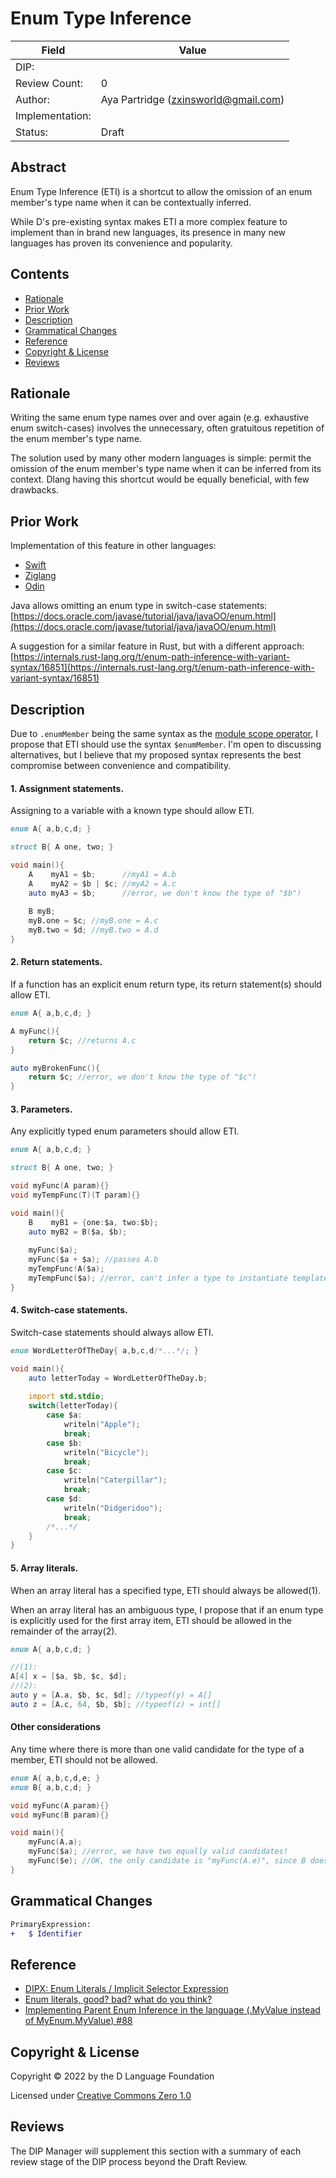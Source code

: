 # Enum Type Inference

| Field           | Value                                                           |
|-----------------|-----------------------------------------------------------------|
| DIP:            |                                                                 |
| Review Count:   | 0                                                               |
| Author:         | Aya Partridge (zxinsworld@gmail.com)                            |
| Implementation: |                                                                 |
| Status:         | Draft                                                           |

## Abstract

Enum Type Inference (ETI) is a shortcut to allow the omission of an enum member's
type name when it can be contextually inferred.

While D's pre-existing syntax makes ETI a more complex feature to implement than in brand
new languages, its presence in many new languages has proven its convenience and popularity.

## Contents
* [Rationale](#rationale)
* [Prior Work](#prior-work)
* [Description](#description)
* [Grammatical Changes](#grammatical-changes)
* [Reference](#reference)
* [Copyright & License](#copyright--license)
* [Reviews](#reviews)

## Rationale
Writing the same enum type names over and over again (e.g. exhaustive enum switch-cases)
involves the unnecessary, often gratuitous repetition of the enum member's type name.

The solution used by many other modern languages is simple: permit the omission
of the enum member's type name when it can be inferred from its context.
Dlang having this shortcut would be equally beneficial, with few drawbacks.

## Prior Work
Implementation of this feature in other languages:
- [Swift](https://docs.swift.org/swift-book/LanguageGuide/Enumerations.html)
- [Ziglang](https://ziglang.org/documentation/master/#Enum-Literals)
- [Odin](https://odin-lang.org/docs/overview/#implicit-selector-expression)

Java allows omitting an enum type in switch-case statements: [https://docs.oracle.com/javase/tutorial/java/javaOO/enum.html](https://docs.oracle.com/javase/tutorial/java/javaOO/enum.html)

A suggestion for a similar feature in Rust, but with a different approach: [https://internals.rust-lang.org/t/enum-path-inference-with-variant-syntax/16851](https://internals.rust-lang.org/t/enum-path-inference-with-variant-syntax/16851)

## Description
Due to `.enumMember` being the same syntax as the [module scope operator](https://dlang.org/spec/module.html#module_scope_operators),
I propose that ETI should use the syntax `$enumMember`. I'm open to discussing alternatives,
but I believe that my proposed syntax represents the best compromise between convenience and compatibility.

#### 1. Assignment statements.
Assigning to a variable with a known type should allow ETI.
```d
enum A{ a,b,c,d; }

struct B{ A one, two; }

void main(){
    A    myA1 = $b;      //myA1 = A.b
    A    myA2 = $b | $c; //myA2 = A.c
    auto myA3 = $b;      //error, we don't know the type of "$b"!
    
    B myB;
    myB.one = $c; //myB.one = A.c
    myB.two = $d; //myB.two = A.d
}
```

#### 2. Return statements.
If a function has an explicit enum return type, its return statement(s)
should allow ETI.
```d
enum A{ a,b,c,d; }

A myFunc(){
    return $c; //returns A.c
}

auto myBrokenFunc(){
    return $c; //error, we don't know the type of "$c"!
}
```

#### 3. Parameters.
Any explicitly typed enum parameters should allow ETI.
```d
enum A{ a,b,c,d; }

struct B{ A one, two; }

void myFunc(A param){}
void myTempFunc(T)(T param){}

void main(){
    B    myB1 = {one:$a, two:$b};
    auto myB2 = B($a, $b);
    
    myFunc($a);
    myFunc($a + $a); //passes A.b
    myTempFunc!A($a);
    myTempFunc($a); //error, can't infer a type to instantiate template with from "$a"
}
```

#### 4. Switch-case statements.
Switch-case statements should always allow ETI.
```d
enum WordLetterOfTheDay{ a,b,c,d/*...*/; }

void main(){
    auto letterToday = WordLetterOfTheDay.b;
    
    import std.stdio;
    switch(letterToday){
        case $a:
            writeln("Apple");
            break;
        case $b:
            writeln("Bicycle");
            break;
        case $c:
            writeln("Caterpillar");
            break;
        case $d:
            writeln("Didgeridoo");
            break;
        /*...*/
    }
}
```

#### 5. Array literals.
When an array literal has a specified type, ETI should always be allowed(1).

When an array literal has an ambiguous type, I propose that if an enum type is explicitly
used for the first array item, ETI should be allowed in the remainder of the array(2).
```d
enum A{ a,b,c,d; }

//(1):
A[4] x = [$a, $b, $c, $d];
//(2):
auto y = [A.a, $b, $c, $d]; //typeof(y) = A[]
auto z = [A.c, 64, $b, $b]; //typeof(z) = int[]
```

#### Other considerations
Any time where there is more than one valid candidate for the type of a member, ETI should not be allowed.
```d
enum A{ a,b,c,d,e; }
enum B{ a,b,c,d; }

void myFunc(A param){}
void myFunc(B param){}

void main(){
    myFunc(A.a);
    myFunc($a); //error, we have two equally valid candidates!
    myFunc($e); //OK, the only candidate is "myFunc(A.e)", since B does not have "$e"
}
```

## Grammatical Changes
```diff
PrimaryExpression:
+   $ Identifier
```

## Reference
- [DIPX: Enum Literals / Implicit Selector Expression](https://forum.dlang.org/thread/yxxhemcpfkdwewvzulxf@forum.dlang.org)
- [Enum literals, good? bad? what do you think?](https://forum.dlang.org/thread/zvhelliyehokebybmttz@forum.dlang.org)
- [Implementing Parent Enum Inference in the language (.MyValue instead of MyEnum.MyValue) #88](https://github.com/dlang/projects/issues/88)

## Copyright & License
Copyright © 2022 by the D Language Foundation

Licensed under [Creative Commons Zero 1.0](https://creativecommons.org/publicdomain/zero/1.0/legalcode.txt)

## Reviews
The DIP Manager will supplement this section with a summary of each review stage
of the DIP process beyond the Draft Review.
